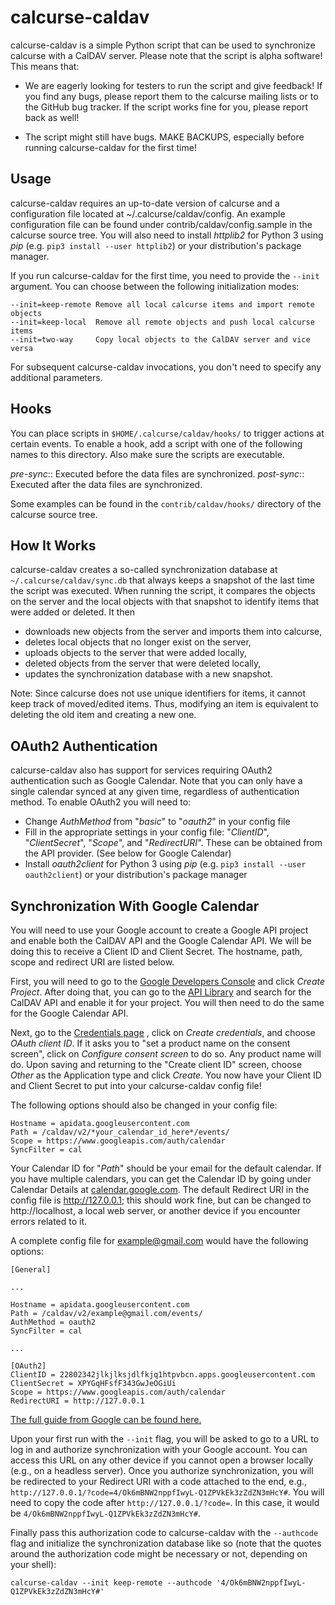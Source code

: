 calcurse-caldav
===============

calcurse-caldav is a simple Python script that can be used to synchronize
calcurse with a CalDAV server. Please note that the script is alpha software!
This means that:

* We are eagerly looking for testers to run the script and give feedback! If
  you find any bugs, please report them to the calcurse mailing lists or to the
  GitHub bug tracker. If the script works fine for you, please report back as
  well!

* The script might still have bugs. MAKE BACKUPS, especially before running
  calcurse-caldav for the first time!

Usage
-----

calcurse-caldav requires an up-to-date version of calcurse and a configuration
file located at ~/.calcurse/caldav/config. An example configuration file can be
found under contrib/caldav/config.sample in the calcurse source tree. You will
also need to install *httplib2* for Python 3 using *pip* (e.g. `pip3 install
--user httplib2`) or your distribution's package manager.

If you run calcurse-caldav for the first time, you need to provide the `--init`
argument. You can choose between the following initialization modes:

    --init=keep-remote Remove all local calcurse items and import remote objects
    --init=keep-local  Remove all remote objects and push local calcurse items
    --init=two-way     Copy local objects to the CalDAV server and vice versa

For subsequent calcurse-caldav invocations, you don't need to specify any
additional parameters.

Hooks
-----

You can place scripts in `$HOME/.calcurse/caldav/hooks/` to trigger actions at
certain events. To enable a hook, add a script with one of the following names
to this directory. Also make sure the scripts are executable.

*pre-sync*::
  Executed before the data files are synchronized.
*post-sync*::
  Executed after the data files are synchronized.

Some examples can be found in the `contrib/caldav/hooks/` directory of the
calcurse source tree.

How It Works
------------

calcurse-caldav creates a so-called synchronization database at
`~/.calcurse/caldav/sync.db` that always keeps a snapshot of the last time the
script was executed. When running the script, it compares the objects on the
server and the local objects with that snapshot to identify items that were
added or deleted. It then

* downloads new objects from the server and imports them into calcurse,
* deletes local objects that no longer exist on the server,
* uploads objects to the server that were added locally,
* deleted objects from the server that were deleted locally,
* updates the synchronization database with a new snapshot.

Note: Since calcurse does not use unique identifiers for items, it cannot keep
track of moved/edited items. Thus, modifying an item is equivalent to deleting
the old item and creating a new one.

OAuth2 Authentication
---------------------

calcurse-caldav also has support for services requiring OAuth2 authentication
such as Google Calendar. Note that you can only have a single calendar synced
at any given time, regardless of authentication method. To enable OAuth2 you
will need to:

* Change *AuthMethod* from "*basic*" to "*oauth2*" in your config file
* Fill in the appropriate settings in your config file: "*ClientID*",
 "*ClientSecret*", "*Scope*", and "*RedirectURI*". These can be obtained from
 the API provider. (See below for Google Calendar)
* Install *oauth2client* for Python 3 using *pip* (e.g. `pip3 install --user
oauth2client`) or your distribution's package manager

Synchronization With Google Calendar
-------------------------------------

You will need to use your Google account to create a Google API project and
enable both the CalDAV API and the Google Calendar API. We will be doing this to
receive a Client ID and Client Secret. The hostname, path, scope and redirect
URI are listed below.

First, you will need to go to the [Google Developers Console](https://console.developers.google.com/project) and click *Create
Project*. After doing that, you can go to the [API Library](https://console.developers.google.com/project/_/apiui/apis/library) and
search for the CalDAV API and enable it for your project. You will then need to
do the same for the Google Calendar API.

Next, go to the [Credentials page](https://console.developers.google.com/project/_/apiui/credential)
, click on *Create credentials*, and choose *OAuth client ID*. If it asks you
to "set a product name on the consent screen", click on *Configure consent
screen* to do so. Any product name will do. Upon saving and returning to the
"Create client ID" screen, choose *Other* as the Application type and click
*Create*. You now have your Client ID and Client Secret to put into your
calcurse-caldav config file!

The following options should also be changed in your config file:

```
Hostname = apidata.googleusercontent.com
Path = /caldav/v2/*your_calendar_id_here*/events/
Scope = https://www.googleapis.com/auth/calendar
SyncFilter = cal
```

Your Calendar ID for "*Path*" should be your email for the default calendar.
If you have multiple calendars, you can get the Calendar ID by going under
Calendar Details at [calendar.google.com](https://calendar.google.com).
The default Redirect URI in the config file is http://127.0.0.1; this should
work fine, but can be changed to http://localhost, a local web server, or
another device if you encounter errors related to it.

A complete config file for example@gmail.com would have the following options:

```
[General]

...

Hostname = apidata.googleusercontent.com
Path = /caldav/v2/example@gmail.com/events/
AuthMethod = oauth2
SyncFilter = cal

...

[OAuth2]
ClientID = 22802342jlkjlksjdlfkjq1htpvbcn.apps.googleusercontent.com
ClientSecret = XPYGqHFsfF343GwJeOGiUi
Scope = https://www.googleapis.com/auth/calendar
RedirectURI = http://127.0.0.1
```

[The full guide from Google can be found here.](https://developers.google.com/google-apps/calendar/caldav/v2/guide)

Upon your first run with the `--init` flag, you will be asked to go to a URL to
log in and authorize synchronization with your Google account. You can access
this URL on any other device if you cannot open a browser locally (e.g., on
a headless server). Once you authorize synchronization, you will be redirected
to your Redirect URI with a code attached to the end, e.g.,
`http://127.0.0.1/?code=4/Ok6mBNW2nppfIwyL-Q1ZPVkEk3zZdZN3mHcY#`. You will need
to copy the code after `http://127.0.0.1/?code=`. In this case, it would be
`4/Ok6mBNW2nppfIwyL-Q1ZPVkEk3zZdZN3mHcY#`.

Finally pass this authorization code to calcurse-caldav with the `--authcode`
flag and initialize the synchronization database like so (note that the quotes
around the authorization code might be necessary or not, depending on your shell):

```
calcurse-caldav --init keep-remote --authcode '4/Ok6mBNW2nppfIwyL-Q1ZPVkEk3zZdZN3mHcY#'
```
